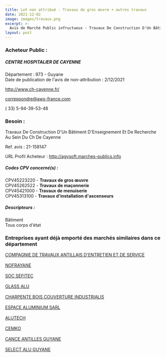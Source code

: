 ```yaml
---
title: Lot non attribué - Travaux de gros œuvre + autres travaux
date: 2021-12-02
image: images/travaux.png
excerpt: >-
  Avis de Marché Public infructueux - Travaux De Construction D'Un Bâtiment D'Enseignement Et De Recherche Au Sein Du Ch De Cayenne
layout: post
---
```


### Acheteur Public :
##### CENTRE HOSPITALIER DE CAYENNE
Département : 973 - Guyane<br/>
Date de publication de l'avis de non-attribution : 2/12/2021


http://www.ch-cayenne.fr/

correspondre@aws-france.com

( 33) 5-94-39-53-48
### Besoin :

Travaux De Construction D'Un Bâtiment D'Enseignement Et De Recherche Au Sein Du Ch De Cayenne

Ref. avis : 21-158147

URL Profil Acheteur : http://agysoft.marches-publics.info

##### Codes CPV concerné(s) :
CPV45223220 - **Travaux de gros œuvre** <br/>
CPV45262522 - **Travaux de maçonnerie** <br/>
CPV45421000 - **Travaux de menuiserie** <br/>
CPV45313100 - **Travaux d'installation d'ascenseurs** <br/>

##### Descripteurs :
Bâtiment <br/>
Tous corps d'état <br/>

### Entreprises ayant déjà emporté des marchés similaires dans ce département
<a href="/entreprise-545/siren-313967226">COMPAGNIE DE TRAVAUX ANTILLAIS D'ENTRETIEN ET DE SERVICE</a><br/><br/>
<a href="/entreprise-548/siren-334343738">NOFRAYANE</a><br/><br/>
<a href="/entreprise-551/siren-378304570">SOC SEFITEC</a><br/><br/>
<a href="/entreprise-552/siren-381267400">GLASS ALU</a><br/><br/>
<a href="/entreprise-557/siren-418207932">CHARPENTE BOIS COUVERTURE INDUSTRIALIS</a><br/><br/>
<a href="/entreprise-559/siren-431792126">ESPACE ALUMINIUM SARL</a><br/><br/>
<a href="/entreprise-567/siren-500245519">ALUTECH</a><br/><br/>
<a href="/entreprise-568/siren-507521771">CEMKO</a><br/><br/>
<a href="/entreprise-580/siren-829352103">CANCE ANTILLES GUYANE</a><br/><br/>
<a href="/entreprise-582/siren-881651178">SELECT ALU GUYANE</a><br/><br/>
